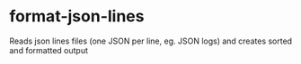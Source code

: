 # format-json-lines
Reads json lines files (one JSON per line, eg. JSON logs) and creates sorted and formatted output
